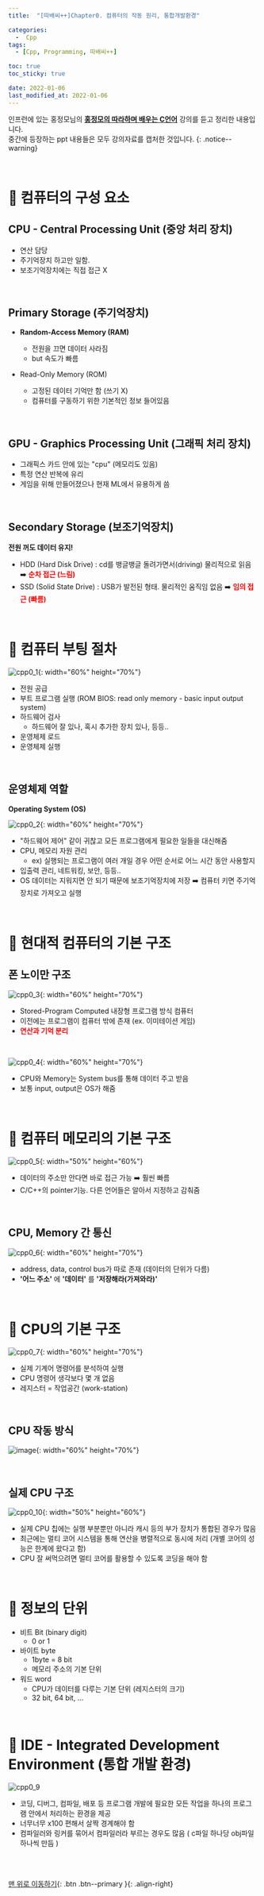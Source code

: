 ```yaml
---
title:  "[따배씨++]Chapter0. 컴퓨터의 작동 원리, 통합개발환경"

categories:
  -  Cpp
tags:
  - [Cpp, Programming, 따배씨++]

toc: true
toc_sticky: true

date: 2022-01-06
last_modified_at: 2022-01-06
---
```


인프런에 있는 홍정모님의 **[홍정모의 따라하며 배우는 C언어](https://www.inflearn.com/course/following-c#)** 강의를 듣고 정리한 내용입니다.<br>
중간에 등장하는 ppt 내용들은 모두 강의자료를 캡처한 것입니다.
{: .notice--warning}

<br>

# 🚆 컴퓨터의 구성 요소

## CPU - Central Processing Unit (중앙 처리 장치)

- 연산 담당
- 주기억장치 하고만 일함.
- 보조기억장치에는 직접 접근 X

<br>

## Primary Storage (주기억장치)

- **Random-Access Memory (RAM)**
  - 전원을 끄면 데이터 사라짐
  - but 속도가 빠름

- Read-Only Memory (ROM)
  - 고정된 데이터 기억만 함 (쓰기 X)
  - 컴퓨터를 구동하기 위한 기본적인 정보 들어있음

<br>

## GPU - Graphics Processing Unit (그래픽 처리 장치)

- 그래픽스 카드 안에 있는 "cpu" (메모리도 있음)
- 특정 연산 반복에 유리
- 게임을 위해 만들어졌으나 현재 ML에서 유용하게 씀

<br>

## Secondary Storage (보조기억장치)

**전원 꺼도 데이터 유지!**

- HDD (Hard Disk Drive) : cd를 뱅글뱅글 돌려가면서(driving) 물리적으로 읽음 ➡️ **<span style="color:red">순차 접근 (느림)</span>**
- SSD (Solid State Drive) : USB가 발전된 형태. 물리적인 움직임 없음 ➡️ **<span style="color:red">임의 접근 (빠름)</span>**



<br>



# 🚆 컴퓨터 부팅 절차

![cpp0_1](https://user-images.githubusercontent.com/96368476/148891732-83a4c104-5ae1-4e6f-befd-52f956c4f198.jpg){: width="60%" height="70%"}

- 전원 공급
- 부트 프로그램 실행 (ROM BIOS: read only memory - basic input output system)
- 하드웨어 검사
  - 하드웨어 잘 있나, 혹시 추가한 장치 있나, 등등..
- 운영체제 로드
- 운영체제 실행

<br>


## 운영체제 역할

**Operating System (OS)**

![cpp0_2](https://user-images.githubusercontent.com/96368476/148891782-8af68a41-f8ce-4cf8-a0cf-81a3347847d0.JPG){: width="60%" height="70%"}

- "하드웨어 제어" 같이 귀찮고 모든 프로그램에게 필요한 일들을 대신해줌
- CPU, 메모리 자원 관리
  - ex) 실행되는 프로그램이 여러 개일 경우 어떤 순서로 어느 시간 동안 사용할지
- 입출력 관리, 네트워킹, 보안, 등등..
- OS 데이터는 지워지면 안 되기 때문에 보조기억장치에 저장 ➡️ 컴퓨터 키면 주기억장치로 가져오고 실행


<br>



# 🚆 현대적 컴퓨터의 기본 구조

## 폰 노이만 구조

![cpp0_3](https://user-images.githubusercontent.com/96368476/148893581-a8bac686-5b1e-41f5-8ab0-34d20c6087d8.png){: width="60%" height="70%"}

- Stored-Program Computed 내장형 프로그램 방식 컴퓨터
- 이전에는 프로그램이 컴퓨터 밖에 존재 (ex. 이미테이션 게임)
- **<span style="color:red">연산과 기억 분리</span>**

<br>

![cpp0_4](https://user-images.githubusercontent.com/96368476/148893827-a574e0be-f642-4ba8-bdb2-9b1d8c69212c.JPG){: width="60%" height="70%"}

- CPU와 Memory는 System bus를 통해 데이터 주고 받음
- 보통 input, output은 OS가 해줌



<br>


# 🚆 컴퓨터 메모리의 기본 구조

![cpp0_5](https://user-images.githubusercontent.com/96368476/148894256-bdd6a194-b7d2-440b-9711-d7205a324c7f.JPG){: width="50%" height="60%"}

- 데이터의 주소만 안다면 바로 접근 가능 ➡️ 훨씬 빠름
- C/C++의 pointer기능. 다른 언어들은 알아서 지정하고 감춰줌

<br>

## CPU, Memory 간 통신

![cpp0_6](https://user-images.githubusercontent.com/96368476/148894259-b9be27a8-33db-46b0-85d9-5be7a47a226f.JPG){: width="60%" height="70%"}

- address, data, control bus가 따로 존재 (데이터의 단위가 다름)
- **'어느 주소'** 에 **'데이터'** 를 **'저장해라(가져와라)'**



<br>


# 🚆 CPU의 기본 구조

![cpp0_7](https://user-images.githubusercontent.com/96368476/148896086-ee86b7dc-526b-431f-aa08-5434b4dca6cc.JPG){: width="60%" height="70%"}

- 실제 기계어 명령어를 분석하여 실행
- CPU 명령어 생각보다 몇 개 없음
- 레지스터 = 작업공간 (work-station)

<br>

## CPU 작동 방식

![image](https://user-images.githubusercontent.com/96368476/148899197-f76c3687-bd7e-48dc-840e-951b57213c7f.gif){: width="60%" height="70%"}

<br>

## 실제 CPU 구조

![cpp0_10](https://user-images.githubusercontent.com/96368476/148896851-299d9a89-d91c-44bf-847d-e7dbc5e0d829.jpg){: width="50%" height="60%"}

- 실제 CPU 칩에는 실행 부분뿐만 아니라 캐시 등의 부가 장치가 통합된 경우가 많음
- 최근에는 멀티 코어 시스템을 통해 연산을 병렬적으로 동시에 처리 (개별 코어의 성능은 한계에 왔다고 함)
- CPU 잘 써먹으려면 멀티 코어를 활용할 수 있도록 코딩을 해야 함



<br>



# 🚆 정보의 단위

- 비트 Bit (binary digit)
  - 0 or 1
- 바이트 byte
  - 1byte = 8 bit
  - 메모리 주소의 기본 단위
- 워드 word
  - CPU가 데이터를 다루는 기본 단위 (레지스터의 크기)  
  - 32 bit, 64 bit, ...


<br>


# 🚆 IDE - Integrated Development Environment (통합 개발 환경)

![cpp0_9](https://user-images.githubusercontent.com/96368476/148896093-782f1697-7bd4-4691-be7e-974a971e12ad.JPG)

- 코딩, 디버그, 컴파일, 배포 등 프로그램 개발에 필요한 모든 작업을 하나의 프로그램 안에서 처리하는 환경을 제공
- 너무너무 x100 편해서 살짝 경계해야 함
- 컴파일러와 링커를 묶어서 컴파일러라 부르는 경우도 많음 ( c파일 하나당 obj파일 하나씩 만듬 )



<br>
<br>


[맨 위로 이동하기](#){: .btn .btn--primary }{: .align-right}